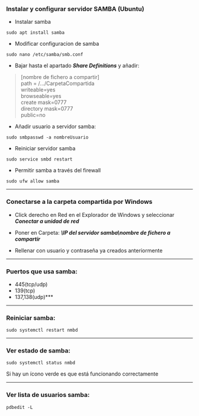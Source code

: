 ### Instalar y configurar servidor SAMBA (Ubuntu)

* Instalar samba
~~~
sudo apt install samba
~~~

* Modificar configuracion de samba
~~~
sudo nano /etc/samba/smb.conf
~~~

* Bajar hasta el apartado ***Share Definitions*** y añadir:
> [nombre de fichero a compartir] \
> path = /.../CarpetaCompartida \
> writeable=yes \
> browseable=yes \
> create mask=0777 \
> directory mask=0777 \
> public=no

* Añadir usuario a servidor samba:
~~~
sudo smbpasswd -a nombreUsuario
~~~

* Reiniciar servidor samba
~~~
sudo service smbd restart
~~~

* Permitir samba a través del firewall
~~~
sudo ufw allow samba
~~~

------------------------------------------------------------------------------------
### Conectarse a la carpeta compartida por Windows

* Click derecho en Red en el Explorador de Windows y seleccionar ***Conectar a unidad de red***

* Poner en Carpeta: ***\\IP del servidor samba\nombre de fichero a compartir***

* Rellenar con usuario y contraseña ya creados anteriormente

------------------------------------------------------------------------------------
### Puertos que usa samba: 

* 445(tcp/udp)
* 139(tcp)
* 137,138(udp)***

------------------------------------------------------------------------------------
### Reiniciar samba:
~~~
sudo systemctl restart nmbd
~~~

------------------------------------------------------------------------------------
### Ver estado de samba:
~~~
sudo systemctl status nmbd
~~~
Si hay un ícono verde es que está funcionando correctamente

------------------------------------------------------------------------------------
### Ver lista de usuarios samba:
~~~
pdbedit -L
~~~


